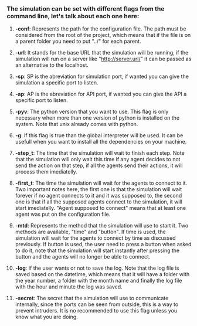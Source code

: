 ### The simulation can be set with different flags from the command line, let's talk about each one here:

1. **-conf**: Represents the path for the configuration file. The path must be considered from the root of the project, which means that if the file is on a parent folder you need to put "../" for each parent. 

2. **-url**: It stands for the base URL that the simulation will be running, if the simulation will run on a server like "http://server.url/" it can be passed as an alternative to the localhost.

3. **-sp**: SP is the abreviation for simulation port, if wanted you can give the simulation a specific port to listen.

4. **-ap**: AP is the abreviation for API port, if wanted you can give the API a specific port to listen.

5. **-pyv**: The python version that you want to use. This flag is only necessary when more than one version of python is installed on the system. Note that unix already comes with python.

6. **-g**: If this flag is true than the global interpreter will be used. It can be usefull when you want to install all the dependencies on your machine.

7. **-step_t**: The time that the simulation will wait to finish each step. Note that the simulation will only wait this time if any agent decides to not send the action on that step, if all the agents send their actions, it will process them imediatelly.

8. **-first_t**: The time the simulation will wait for the agents to connect to it. Two important notes here, the first one is that the simulation will wait forever if no agent connects to it and it was supposed to, the second one is that if all the supposed agents connect to the simulation, it will start imediatelly. "Agent supposed to connect" means that at least one agent was put on the configuration file.

9. **-mtd**: Represents the method that the simulation will use to start it. Two methods are available, "time" and "button". If time is used, the simulation will wait for the agents to connect by time as discussed previously. If button is used, the user need to press a button when asked to do it, note that the simulation will start instantly after pressing the button and the agents will no longer be able to connect.

10. **-log**: If the user wants or not to save the log. Note that the log file is saved based on the datetime, which means that it will have a folder with the year number, a folder with the month name and finally the log file with the hour and minute the log was saved.

11. **-secret**: The secret that the simulation will use to communicate internally, since the ports can be seen from outside, this is a way to prevent intruders. It is no recommended to use this flag unless you know what you are doing.
